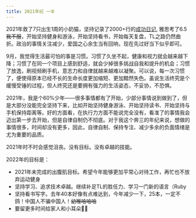 ```yaml
---
title: 2021年纪 一半
---
```


2021年救了7只出生1周的小奶猫，坚持记录了2000+行的[成功日记](https://book.douban.com/subject/3576486/), 雅思考了6.5~~我不服~~，开始坚持健身和游泳，开始坚持看书，开始每天复盘，TL之路仍然曲折。政治的事情关注减少，爱国之心余生当有回响，现在先过好当下似乎即可。

9月，我觉得生活最可怕的事是习惯。习惯了久坐不起，健康和视力就会越来越下降；习惯了在同一个项目上感到舒适，就会少掉很多挑战自我和提升的机会；习惯了放逸，刷视频刷手机，意志力和自律就越来越难以凝聚。可以说，每一次习惯了，便使得原本已经不长的生命长度更加缩短、更加黯然失色。虽说生活终究是个缓慢受锤的过程，但人终究还是要拥有强力的生活姿态，不妥协，不恐惧。

2021年，我是个60%少年——很多事情都有了开始，少部分事情说到做到了，但是大部分没能完全坚持下来，比如开始坚持健身游泳、开始坚持读书、开始坚持与手机保持距离等。好的方面看，在执行力方面不能说完全没有，看准了的事情我会迈出第一步去开始，但是自律自制仍不彻底。对于我这个奔三的年纪来说，想做的事情很多，时间却没有更多，因此，自律自制、保持专注、减少多余的负面情绪是尤为重要的品质。

2021年时不时会感觉沮丧。没有目标。没有卓越的技能。

2022年的目标是：

* 2021年未完成的出腹肌目标。希望今年能够更加平常心对待工作，再忙也不放弃运动健身
* 坚持学习、追求技术卓越。继续补足TL的胜任力、学习一门新的语言（Ruby
* 坚持看书写字。去年40本好像有点难达到，今年减少一下，25本，一定不鸽！中国人不骗中国人！~~幼稚哈哈哈~~
* 要留更多时间给家人和小耳朵👂🏻 
